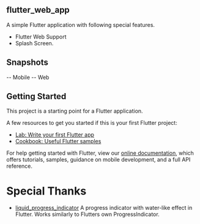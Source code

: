## flutter_web_app

A simple Flutter application with following special features.
   - Flutter Web Support
   - Splash Screen.

## Snapshots
   -- Mobile
   -- Web

## Getting Started

This project is a starting point for a Flutter application.

A few resources to get you started if this is your first Flutter project:

- [Lab: Write your first Flutter app](https://flutter.dev/docs/get-started/codelab)
- [Cookbook: Useful Flutter samples](https://flutter.dev/docs/cookbook)

For help getting started with Flutter, view our
[online documentation](https://flutter.dev/docs), which offers tutorials,
samples, guidance on mobile development, and a full API reference.

# Special Thanks
   - [liquid_progress_indicator](https://pub.dev/packages/liquid_progress_indicator) A progress indicator with water-like effect in Flutter. Works similarly to Flutters own ProgressIndicator.